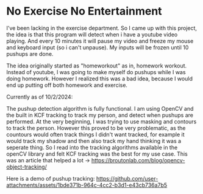 # No Exercise No Entertainment

I've been lacking in the exercise department. So I came up with this project, the idea is that this program will detect when i have a youtube video playing. And every 10 minutes it will pause my video and freeze my mouse and keyboard input (so i can't unpause). My inputs will be frozen until 10 pushups are done.

The idea originally started as "homeworkout" as in, homework workout. Instead of youtube, I was going to make myself do pushups while I was doing homework. However I realized this was a bad idea, because I would end up putting off both homework and exercise.


Currently as of 10/2/2024:

The pushup detection algorithm is fully functional. I am using OpenCV and the built in KCF tracking to track my person, and detect when pushups are performed. At the very beginning, I was trying to use masking and contours to track the person. However this proved to be very problematic, as the countours would often track things I didn't want tracked, for example it would track my shadow and then also track my hand thinking it was a seperate thing. So I read into the tracking algorithms available in the openCV library and felt KCF tracking was the best for my use case. This was an article that helped a lot -> https://broutonlab.com/blog/opencv-object-tracking/

Here is a demo of pushup tracking: https://github.com/user-attachments/assets/1bde371b-964c-4cc2-b3d1-e43cb736a7b5

